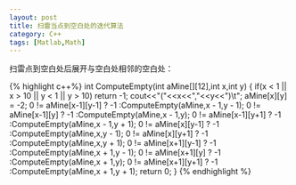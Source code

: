 ```yaml
---
layout: post
title: 扫雷当点到空白处的迭代算法
category: C++
tags: [Matlab,Math]
---
```


扫雷点到空白处后展开与空白处相邻的空白处：

{% highlight c++%}
int ComputeEmpty(int aMine[][12],int x,int y)
{
	if(x < 1 || x > 10 || y < 1 || y > 10)
		return -1;
	cout<<"("<<x<<","<<y<<")\t";
	aMine[x][y] = -2;
	0 != aMine[x-1][y-1] ? -1 :ComputeEmpty(aMine,x - 1,y - 1);
	0 != aMine[x-1][y] ? -1 :ComputeEmpty(aMine,x - 1,y);
	0 != aMine[x-1][y+1] ? -1 :ComputeEmpty(aMine,x - 1,y + 1);
	0 != aMine[x][y-1] ? -1 :ComputeEmpty(aMine,x,y - 1);
	0 != aMine[x][y+1] ? -1 :ComputeEmpty(aMine,x,y + 1);
	0 != aMine[x+1][y-1] ? -1 :ComputeEmpty(aMine,x + 1,y - 1);
	0 != aMine[x+1][y] ? -1 :ComputeEmpty(aMine,x + 1,y);
	0 != aMine[x+1][y+1] ? -1 :ComputeEmpty(aMine,x + 1,y + 1); 
	return 0;
}
{% endhighlight %}